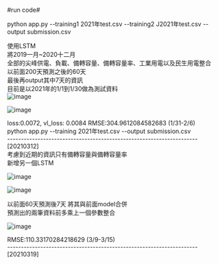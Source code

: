 #run code#

python app.py --training1 2021年test.csv --training2 J2021年test.csv --output submission.csv 


使用LSTM  
將2019一月~2020十二月   
全部的尖峰供電、負載、備轉容量、備轉容量率、工業用電以及民生用電整合  
以前面200天預測之後的60天  
最後再output其中7天的資訊  
目前是以2021年的1/1到1/30做為測試資料   
![image](https://user-images.githubusercontent.com/66662065/111767372-9abc8f80-88e1-11eb-91c3-f194ed59b4d3.png)

![image](https://user-images.githubusercontent.com/66662065/111776415-f2142d00-88ec-11eb-9bf6-b3a756f9d422.png)


loss:0.0072, vl_loss: 0.0084  RMSE:304.9612084582683 (1/31-2/6)   
python app.py --training 2021年test.csv --output submission.csv      
---------------------------------------------------------------------[20210312]   
考慮到近期的資訊只有備轉容量與備轉容量率      
新增另一個LSTM

![image](https://user-images.githubusercontent.com/66662065/111767403-a445f780-88e1-11eb-8250-6a31577684c0.png)

![image](https://user-images.githubusercontent.com/66662065/111779183-c5faab00-88f0-11eb-8c1b-9269680feab3.png)


以前面60天預測後7天
將其與前面model合併      
預測出的兩筆資料前多乘上一個參數整合   
 

![image](https://user-images.githubusercontent.com/66662065/111779343-fa6e6700-88f0-11eb-921b-fce1f72284ca.png)

RMSE:110.33170284218629 (3/9-3/15)      
---------------------------------------------------------------------[20210319] 
